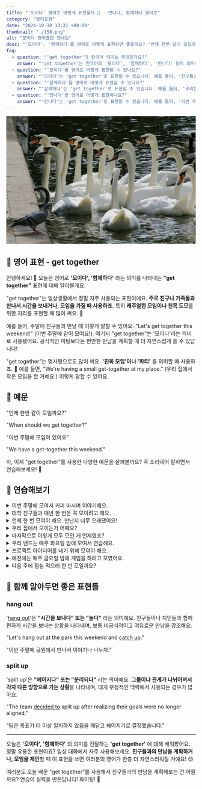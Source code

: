 ```yaml
---
title: "'모이다' 영어로 어떻게 표현할까 🥳 - 만나다, 함께하다 영어로"
category: "영어표현"
date: "2024-10-30 13:31 +09:00"
thumbnail: "./158.png"
alt: "모이다 영어표현 썸네일"
desc: "'모이다', '함께하다'를 영어로 어떻게 표현하면 좋을까요? '언제 한번 같이 모일까요?'와 '이번 주말에 모임이 있어요' 등을 영어로 표현하는 법을 배워봅시다. 다양한 예문을 통해서 연습하고 본인의 표현으로 만들어 보세요."
faq:
  - question: "'get together'의 한국어 의미는 무엇인가요?"
    answer: "'get together'는 한국어로 '모이다', '함께하다', '만나다' 등의 의미로 해석될 수 있습니다."
  - question: "'모이다'를 영어로 어떻게 표현할 수 있나요?"
    answer: "'모이다'는 'get together'로 표현할 수 있습니다. 예를 들어, '친구들과 모일 거야'는 'I'm going to get together with my friends'로 말할 수 있습니다."
  - question: "'함께하다'를 영어로 어떻게 표현할 수 있나요?"
    answer: "'함께하다'는 'get together'로 표현할 수 있습니다. 예를 들어, '우리는 항상 함께해'는 'We always get together'로 말할 수 있습니다."
  - question: "'만나다'를 영어로 어떻게 표현하나요?"
    answer: "'만나다'는 'get together'로 표현할 수 있습니다. 예를 들어, '이번 주말에 만날까?'는 'Shall we get together this weekend?'로 표현할 수 있습니다."
---
```


![물가에 모인 흰 백조들](./158-1.jpg)

## 🌟 영어 표현 - get together

안녕하세요! 👋 오늘은 영어로 **'모이다', '함께하다'** 라는 의미를 나타내는 **"get together"** 표현에 대해 알아볼게요.

"get together"는 일상생활에서 정말 자주 사용되는 표현이에요. **주로 친구나 가족들과 만나서 시간을 보내거나, 모임을 가질 때 사용하죠.** 특히 **캐주얼한 모임이나 친목 도모**를 위한 자리를 표현할 때 많이 써요. 🤗

예를 들어, 주말에 친구들과 만날 때 이렇게 말할 수 있어요. "Let's get together this weekend!" (이번 주말에 같이 모여요!). 여기서 "get together"는 '모이다'라는 의미로 사용됐어요. 공식적인 미팅보다는 편안한 만남을 계획할 때 더 자연스럽게 쓸 수 있답니다!

"get together"는 명사형으로도 많이 써요. **'친목 모임'이나 '파티'** 를 의미할 때 사용하죠. 🎉 예를 들면, "We're having a small get-together at my place." (우리 집에서 작은 모임을 할 거예요.) 이렇게 말할 수 있어요.

<div 
  data-inline-banner="🎉 새해에는 스픽 AI와 함께 영어 공부하자" 
  data-inline-banner-subtext="설날 특별 할인으로 60%할인 + 추가 7만원 할인! (~2/3)" 
  data-inline-banner-link="https://app.usespeak.com/kr-ko/sale/kr-affiliate-special/?ref=engple-inline"
  data-inline-banner-caption="해당 링크를 통해 구매시 일정액의 수수료를 지급받습니다.">
</div>

## 📖 예문

"언제 한번 같이 모일까요?"

"When should we get together?"

"이번 주말에 모임이 있어요"

"We have a get-together this weekend."

자, 이제 "get together"를 사용한 다양한 예문을 살펴볼까요? 꼭 소리내어 말하면서 연습해보세요! 🚀

## 💬 연습해보기

<details>
<summary>이번 주말에 모여서 커피 마시며 이야기해요.</summary>
<span>Let's get together this weekend and <a href="/blog/in-english/021.catch-up-on/">catch up</a> over coffee.</span>
</details>

<details>
<summary>대학 친구들과 매년 한 번은 꼭 모이려고 해요.</summary>
<span>My old college friends and I <a href="/blog/in-english/117.try-to/">try to</a> get together <a href="/blog/in-english/167.at-least/">at least</a> once a year.</span>
</details>

<details>
<summary>언제 한 번 모여야 해요. 만난지 너무 오래됐어요!</summary>
<span>We should get together sometime. It's been ages!</span>
</details>

<details>
<summary>우리 집에서 모이는거 어때요?</summary>
<span>Why don't we get together at my place?</span>
</details>

<details>
<summary>마지막으로 이렇게 모두 모인 게 언제였죠?</summary>
<span>When was the last time all of us got together like this?</span>
</details>

<details>
<summary>우리 밴드는 매주 화요일 밤에 모여서 연습해요.</summary>
<span>My band gets together every Tuesday night to <a href="/blog/in-english/247.practice/">practice</a>.</span>
</details>

<details>
<summary>프로젝트 아이디어를 내기 위해 모여야 해요.</summary>
<span>We should get together and <a href="/blog/in-english/227.brainstorm/">brainstorm</a> some ideas for the project.</span>
</details>

<details>
<summary>예전에는 매주 금요일 밤에 게임을 하려고 모였어요.</summary>
<span>We <a href="/blog/in-english/143.used-to/">used to</a> get together every Friday night for game night.</span>
</details>

<details>
<summary>다음 주에 점심 먹으러 한 번 모일까요?</summary>
<span>Maybe we could get together for lunch sometime next week?</span>
</details>

## 🤝 함께 알아두면 좋은 표현들

### hang out

'[hang out](/blog/in-english/127.hang-out/)'은 **"시간을 보내다" 또는 "놀다"** 라는 의미예요. 친구들이나 지인들과 함께 편하게 시간을 보내는 상황을 나타내며, 보통 비공식적이고 여유로운 만남을 강조해요.

"Let's hang out at the park this weekend and [catch up](/blog/in-english/021.catch-up-on/)."

"이번 주말에 공원에서 만나서 이야기나 나누자."

### split up

'split up'은 **"헤어지다" 또는 "분리되다"** 라는 의미예요. **그룹이나 관계가 나뉘어져서 각자 다른 방향으로 가는 상황**을 나타내며, 대개 부정적인 맥락에서 사용되는 경우가 많아요.

"The team [decided to](/blog/in-english/062.decide-to/) split up after realizing their goals were no longer aligned."

"팀은 목표가 더 이상 일치하지 않음을 깨닫고 헤어지기로 결정했습니다."

---

오늘은 **'모이다', '함께하다'** 의 의미를 전달하는 **'get together'** 에 대해 배워봤어요. 정말 유용한 표현이죠? 일상 대화에서 자주 사용해보세요. **친구들과의 만남을 계획하거나, 모임을 제안**할 때 이 표현을 쓰면 여러분의 영어가 한층 더 자연스러워질 거예요! 😉

여러분도 오늘 배운 "get together"를 사용해서 친구들과의 만남을 계획해보는 건 어떨까요? 연습이 실력을 만든답니다! 화이팅! 💪

